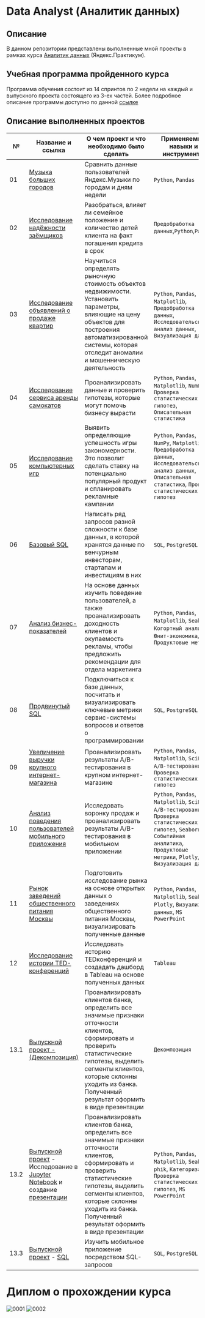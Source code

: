 # Data Analyst (Аналитик данных)

## Описание
В данном репозитории представлены выполненные мной проекты в рамках курса [Аналитик данных](https://practicum.yandex.ru/data-analyst/) (Яндекс.Практикум).

## Учебная программа пройденного курса
Программа обучения состоит из 14 спринтов по 2 недели на каждый и выпускного проекта состоящего из 3-ех частей.
Более подробное описание программы доступно по данной [ссылке](https://code.s3.yandex.net/landings-v2-data-analyst/Curriculum/%D0%90%D0%BD%D0%B0%D0%BB%D0%B8%D1%82%D0%B8%D0%BA_%D0%B4%D0%B0%D0%BD%D0%BD%D1%8B%D1%85_%D0%BE%D1%82_%D0%AF%D0%BD%D0%B4%D0%B5%D0%BA%D1%81_%D0%9F%D1%80%D0%B0%D0%BA%D1%82%D0%B8%D0%BA%D1%83%D0%BC%D0%B0.pdf)

## Описание выполненных проектов

| № | Название и ссылка |             О чем проект и что необходимо было сделать                  | Применяемые навыки и инструменты |
|---|-------------------|-------------------------------------------------------------------------|----------------------------------|
|01  | [Музыка больших городов](https://github.com/DataNikita/YandexPracticum/tree/main/01.%20%D0%9C%D1%83%D0%B7%D1%8B%D0%BA%D0%B0%20%D0%B1%D0%BE%D0%BB%D1%8C%D1%88%D0%B8%D1%85%20%D0%B3%D0%BE%D1%80%D0%BE%D0%B4%D0%BE%D0%B2) | Сравнить данные пользователей Яндекс.Музыки по городам и дням недели | `Python`, `Pandas` |
|02  | [Исследование надёжности заёмщиков](https://github.com/DataNikita/YandexPracticum/tree/main/02.%20%D0%98%D1%81%D1%81%D0%BB%D0%B5%D0%B4%D0%BE%D0%B2%D0%B0%D0%BD%D0%B8%D0%B5%20%D0%BD%D0%B0%D0%B4%D1%91%D0%B6%D0%BD%D0%BE%D1%81%D1%82%D0%B8%20%D0%B7%D0%B0%D1%91%D0%BC%D1%89%D0%B8%D0%BA%D0%BE%D0%B2) | Разобраться, влияет ли семейное положение и количество детей клиента на факт погашения кредита в срок | `Предобработка данных`,`Python`,`Pandas` |
|03  | [Исследование объявлений о продаже квартир](https://github.com/DataNikita/YandexPracticum/tree/main/03.%20%D0%98%D1%81%D1%81%D0%BB%D0%B5%D0%B4%D0%BE%D0%B2%D0%B0%D0%BD%D0%B8%D0%B5%20%D0%BE%D0%B1%D1%8A%D1%8F%D0%B2%D0%BB%D0%B5%D0%BD%D0%B8%D0%B9%20%D0%BE%20%D0%BF%D1%80%D0%BE%D0%B4%D0%B0%D0%B6%D0%B5%20%D0%BA%D0%B2%D0%B0%D1%80%D1%82%D0%B8%D1%80) | Научиться определять рыночную стоимость объектов недвижимости. Установить параметры, влияющие на цену объектов для построения автоматизированной системы, которая отследит аномалии и мошенническую деятельность | `Python`, `Pandas`, `Matplotlib`, `Предобработка данных`, `Исследовательский анализ данных`, `Визуализация данных` |
|04  | [Исследование сервиса аренды самокатов](https://github.com/DataNikita/YandexPracticum/tree/main/04.%20%D0%98%D1%81%D1%81%D0%BB%D0%B5%D0%B4%D0%BE%D0%B2%D0%B0%D0%BD%D0%B8%D0%B5%20%D1%81%D0%B5%D1%80%D0%B2%D0%B8%D1%81%D0%B0%20%D0%B0%D1%80%D0%B5%D0%BD%D0%B4%D1%8B%20%D1%81%D0%B0%D0%BC%D0%BE%D0%BA%D0%B0%D1%82%D0%BE%D0%B2) | Проанализировать данные и проверить гипотезы, которые могут помочь бизнесу вырасти | `Python`, `Pandas`, `Matplotlib`, `NumPy`, `Проверка статистических гипотез`, `Описательная статистика` |
|05  | [Исследование компьютерных игр](https://github.com/DataNikita/YandexPracticum/tree/main/05.%20%D0%98%D1%81%D1%81%D0%BB%D0%B5%D0%B4%D0%BE%D0%B2%D0%B0%D0%BD%D0%B8%D0%B5%20%D0%BA%D0%BE%D0%BC%D0%BF%D1%8C%D1%8E%D1%82%D0%B5%D1%80%D0%BD%D1%8B%D1%85%20%D0%B8%D0%B3%D1%80) | Выявить определяющие успешность игры закономерности. Это позволит сделать ставку на потенциально популярный продукт и спланировать рекламные кампании | `Python`, `Pandas`, `NumPy`, `Matplotlib`, `Предобработка данных`, `Исследовательский анализ данных`, `Описательная статистика`, `Проверка статистических гипотез` |
|06  | [Базовый SQL](https://github.com/DataNikita/YandexPracticum/tree/main/06.%20%D0%91%D0%B0%D0%B7%D0%BE%D0%B2%D1%8B%D0%B9%20SQL) | Написать ряд запросов разной сложности к базе данных, в которой хранятся данные по венчурным инвесторам, стартапам и инвестициям в них | `SQL`, `PostgreSQL` |
|07  | [Анализ бизнес-показателей](https://github.com/DataNikita/YandexPracticum/tree/main/07.%20%D0%90%D0%BD%D0%B0%D0%BB%D0%B8%D0%B7%20%D0%B1%D0%B8%D0%B7%D0%BD%D0%B5%D1%81-%D0%BF%D0%BE%D0%BA%D0%B0%D0%B7%D0%B0%D1%82%D0%B5%D0%BB%D0%B5%D0%B9) | На основе данных изучить поведение пользователей, а также проанализировать доходность клиентов и окупаемость рекламы, чтобы предложить рекомендации для отдела маркетинга | `Python`, `Pandas`, `Matplotlib`, `Seaborn`, `Когортный анализ`, `Юнит-экономика`, `Продуктовые метрики` |
|08  | [Продвинутый SQL](https://github.com/DataNikita/YandexPracticum/tree/main/08.%20%D0%9F%D1%80%D0%BE%D0%B4%D0%B2%D0%B8%D0%BD%D1%83%D1%82%D1%8B%D0%B9%20SQL) | Подключиться к базе данных, посчитать и визуализировать ключевые метрики сервис-системы вопросов и ответов о программировании  | `SQL`, `PostgreSQL` | 
|09  | [Увеличение выручки крупного интернет-магазина](https://github.com/DataNikita/YandexPracticum/tree/main/09.%20%D0%A3%D0%B2%D0%B5%D0%BB%D0%B8%D1%87%D0%B5%D0%BD%D0%B8%D0%B5%20%D0%B2%D1%8B%D1%80%D1%83%D1%87%D0%BA%D0%B8%20%D0%BA%D1%80%D1%83%D0%BF%D0%BD%D0%BE%D0%B3%D0%BE%20%D0%B8%D0%BD%D1%82%D0%B5%D1%80%D0%BD%D0%B5%D1%82-%D0%BC%D0%B0%D0%B3%D0%B0%D0%B7%D0%B8%D0%BD%D0%B0) | Проанализировать результаты A/B-тестирования в крупном интернет-магазине | `Python`, `Pandas`, `Matplotlib`, `SciPy`, `A/B-тестирование`, `Проверка статистических гипотез` |
|10  | [Анализ поведения пользователей мобильного приложения](https://github.com/DataNikita/YandexPracticum/tree/main/10.%20%D0%90%D0%BD%D0%B0%D0%BB%D0%B8%D0%B7%20%D0%BF%D0%BE%D0%B2%D0%B5%D0%B4%D0%B5%D0%BD%D0%B8%D1%8F%20%D0%BF%D0%BE%D0%BB%D1%8C%D0%B7%D0%BE%D0%B2%D0%B0%D1%82%D0%B5%D0%BB%D0%B5%D0%B9%20%D0%BC%D0%BE%D0%B1%D0%B8%D0%BB%D1%8C%D0%BD%D0%BE%D0%B3%D0%BE%20%D0%BF%D1%80%D0%B8%D0%BB%D0%BE%D0%B6%D0%B5%D0%BD%D0%B8%D1%8F) | Исследовать воронку продаж и проанализировать результаты A/B-тестирования в мобильном приложении | `Python`, `Pandas`, `Matplotlib`, `SciPy`, `A/B-тестирование`, `Проверка статистических гипотез`, `Seaborn`, `Событийная аналитика`, `Продуктовые метрики`, `Plotly`, `Визуализация данных` |
|11  | [Рынок заведений общественного питания Москвы](https://github.com/DataNikita/YandexPracticum/tree/main/11.%20%D0%A0%D1%8B%D0%BD%D0%BE%D0%BA%20%D0%B7%D0%B0%D0%B2%D0%B5%D0%B4%D0%B5%D0%BD%D0%B8%D0%B9%20%D0%BE%D0%B1%D1%89%D0%B5%D1%81%D1%82%D0%B2%D0%B5%D0%BD%D0%BD%D0%BE%D0%B3%D0%BE%20%D0%BF%D0%B8%D1%82%D0%B0%D0%BD%D0%B8%D1%8F%20%D0%9C%D0%BE%D1%81%D0%BA%D0%B2%D1%8B) | Подготовить исследование рынка на основе открытых данных о заведениях общественного питания Москвы, визуализировать полученные данные | `Python`, `Pandas`, `Matplotlib`, `Seaborn`, `Plotly`, `Визуализация данных`, `MS PowerPoint` |
|12  | [Исследование истории TED-конференций](https://github.com/DataNikita/YandexPracticum/tree/main/12.%20%D0%98%D1%81%D1%81%D0%BB%D0%B5%D0%B4%D0%BE%D0%B2%D0%B0%D0%BD%D0%B8%D0%B5%20%D0%B8%D1%81%D1%82%D0%BE%D1%80%D0%B8%D0%B8%20TED-%D0%BA%D0%BE%D0%BD%D1%84%D0%B5%D1%80%D0%B5%D0%BD%D1%86%D0%B8%D0%B9) | Исследовать историю TEDконференций и создадать дашборд в Tableau на основе полученных данных | `Tableau` |
|13.1  | [Выпускной проект - (Декомпозиция)](https://github.com/DataNikita/YandexPracticum/tree/main/13.%20%D0%92%D1%8B%D0%BF%D1%83%D1%81%D0%BA%D0%BD%D0%BE%D0%B9%20%D0%BF%D1%80%D0%BE%D0%B5%D0%BA%D1%82) | Проанализировать клиентов банка, определить все значимые признаки отточности клиентов, сформировать и проверить статистические гипотезы, выделить сегменты клиентов, которые склонны уходить из банка. Полученный результат оформить в виде презентации | `Декомпозиция` |
|13.2  | [Выпускной проект](https://github.com/DataNikita/YandexPracticum/tree/main/13.%20%D0%92%D1%8B%D0%BF%D1%83%D1%81%D0%BA%D0%BD%D0%BE%D0%B9%20%D0%BF%D1%80%D0%BE%D0%B5%D0%BA%D1%82) - Исследование в [Jupyter Notebook](https://github.com/DataNikita/YandexPracticum/blob/main/13.%20%D0%92%D1%8B%D0%BF%D1%83%D1%81%D0%BA%D0%BD%D0%BE%D0%B9%20%D0%BF%D1%80%D0%BE%D0%B5%D0%BA%D1%82/Analysis%20of%20bank%20customer%20churn.ipynb) и создание [презентации](https://disk.yandex.ru/d/a1PuZJVmxxspxg) | Проанализировать клиентов банка, определить все значимые признаки отточности клиентов, сформировать и проверить статистические гипотезы, выделить сегменты клиентов, которые склонны уходить из банка. Полученный результат оформить в виде презентации | `Python`, `Pandas`, `Matplotlib`, `Seaborn`, `phik`, `Категоризация`, `Проверка статистических гипотез`, `MS PowerPoint` |
|13.3  | [Выпускной проект](https://github.com/DataNikita/YandexPracticum/tree/main/13.%20%D0%92%D1%8B%D0%BF%D1%83%D1%81%D0%BA%D0%BD%D0%BE%D0%B9%20%D0%BF%D1%80%D0%BE%D0%B5%D0%BA%D1%82) - [SQL](https://github.com/DataNikita/YandexPracticum/blob/main/13.%20%D0%92%D1%8B%D0%BF%D1%83%D1%81%D0%BA%D0%BD%D0%BE%D0%B9%20%D0%BF%D1%80%D0%BE%D0%B5%D0%BA%D1%82/Book%20reading%20service%20research%20(SQL).ipynb) | Изучить мобильное приложение посредством SQL-запросов | `SQL`, `PostgreSQL` |

# Диплом о прохождении курса
![0001](https://github.com/user-attachments/assets/e74324bf-af22-48cf-ab99-30cfe81c1b80)
![0002](https://github.com/user-attachments/assets/70a23ccb-f4a8-422b-896c-2c1884404c3f)


